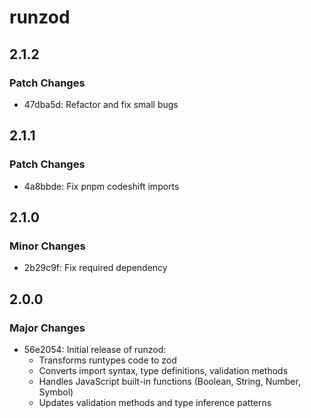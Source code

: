 # runzod

## 2.1.2

### Patch Changes

- 47dba5d: Refactor and fix small bugs

## 2.1.1

### Patch Changes

- 4a8bbde: Fix pnpm codeshift imports

## 2.1.0

### Minor Changes

- 2b29c9f: Fix required dependency

## 2.0.0

### Major Changes

- 56e2054: Initial release of runzod:
  - Transforms runtypes code to zod
  - Converts import syntax, type definitions, validation methods
  - Handles JavaScript built-in functions (Boolean, String, Number, Symbol)
  - Updates validation methods and type inference patterns
